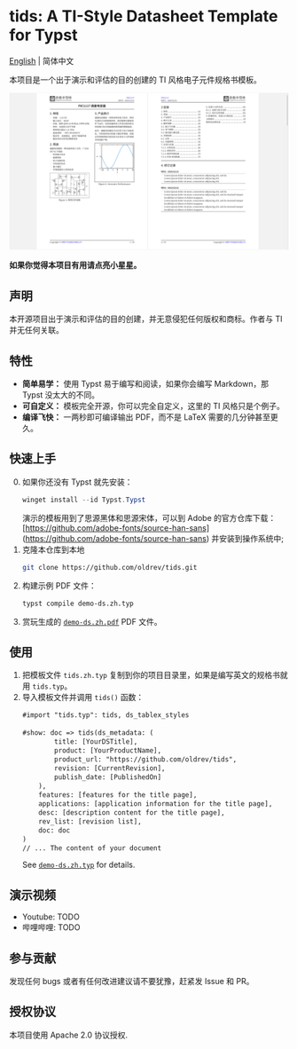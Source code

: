 # tids: A TI-Style Datasheet Template for Typst

[English](README.md) | 简体中文

本项目是一个出于演示和评估的目的创建的 TI 风格电子元件规格书模板。

![Demo](gallery/demo.zh.png)

**如果你觉得本项目有用请点亮小星星。**

## 声明

本开源项目出于演示和评估的目的创建，并无意侵犯任何版权和商标。作者与 TI 并无任何关联。

## 特性

- **简单易学：** 使用 Typst 易于编写和阅读，如果你会编写 Markdown，那 Typst 没太大的不同。
- **可自定义：** 模板完全开源，你可以完全自定义，这里的 TI 风格只是个例子。
- **编译飞快：** 一两秒即可编译输出 PDF，而不是 LaTeX 需要的几分钟甚至更久。

## 快速上手

0. 如果你还没有 Typst 就先安装：
    ```powershell
    winget install --id Typst.Typst
    ```
    演示的模板用到了思源黑体和思源宋体，可以到 Adobe 的官方仓库下载：
    [https://github.com/adobe-fonts/source-han-sans] (https://github.com/adobe-fonts/source-han-sans) 并安装到操作系统中;
1. 克隆本仓库到本地
   ```bash
   git clone https://github.com/oldrev/tids.git
   ```
3. 构建示例 PDF 文件：
    ```bash
    typst compile demo-ds.zh.typ
    ```
4. 赏玩生成的 [`demo-ds.zh.pdf`](demo-ds.zh.pdf) PDF 文件。

## 使用

1. 把模板文件 `tids.zh.typ` 复制到你的项目目录里，如果是编写英文的规格书就用 `tids.typ`。
2. 导入模板文件并调用 `tids()` 函数：
    ```typst
    #import "tids.typ": tids, ds_tablex_styles

    #show: doc => tids(ds_metadata: (
            title: [YourDSTitle],
            product: [YourProductName],
            product_url: "https://github.com/oldrev/tids",
            revision: [CurrentRevision],
            publish_date: [PublishedOn]
        ),
        features: [features for the title page],
        applications: [application information for the title page],
        desc: [description content for the title page],
        rev_list: [revision list],
        doc: doc
    )
    // ... The content of your document
    ```
    See [`demo-ds.zh.typ`](demo-ds.zh.typ) for details.


## 演示视频

- Youtube: TODO
- 哔哩哔哩: TODO

## 参与贡献

发现任何 bugs 或者有任何改进建议请不要犹豫，赶紧发 Issue 和 PR。

## 授权协议

本项目使用 Apache 2.0 协议授权.
